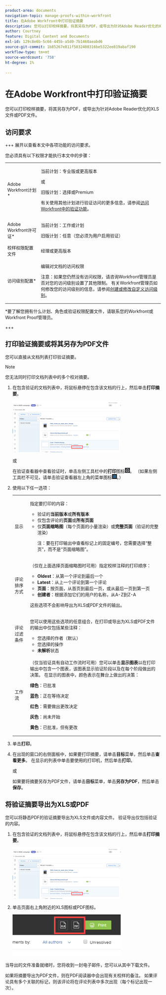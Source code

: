 ```yaml
---
product-area: documents
navigation-topic: manage-proofs-within-workfront
title: 在Adobe Workfront中打印验证摘要
description: 您可以打印校样摘要，将其另存为PDF，或导出为针对Adobe Reader优化的XLS文件或PDF文件。
author: Courtney
feature: Digital Content and Documents
exl-id: 129c8e6b-5c66-445b-a5d0-7b1460aeabd6
source-git-commit: 1b85267e811f5832480316be5322ee819abaf190
workflow-type: tm+mt
source-wordcount: '758'
ht-degree: 1%

---
```


# 在Adobe Workfront中打印验证摘要

您可以打印校样摘要，将其另存为PDF，或导出为针对Adobe Reader优化的XLS文件或PDF文件。

## 访问要求

+++ 展开以查看本文中各项功能的访问要求。

您必须具有以下权限才能执行本文中的步骤：

<table style="table-layout:auto"> 
 <col> 
 <col> 
 <tbody> 
  <tr> 
   <td role="rowheader">Adobe Workfront计划*</td> 
   <td> <p>当前计划：专业版或更高版本</p> <p>或</p> <p>旧版计划：选择或Premium</p> <p>有关使用其他计划进行验证访问的更多信息，请参阅<a href="/help/quicksilver/administration-and-setup/manage-workfront/configure-proofing/access-to-proofing-functionality.md" class="MCXref xref">访问Workfront中的验证功能</a>。</p> </td> 
  </tr> 
  <tr> 
   <td role="rowheader">Adobe Workfront许可证*</td> 
   <td> <p>当前计划：工作或计划</p> <p>旧版计划：任意（您必须为用户启用验证）</p> </td> 
  </tr> 
  <tr> 
   <td role="rowheader">校样权限配置文件 </td> 
   <td>经理或更高版本</td> 
  </tr> 
  <tr> 
   <td role="rowheader">访问级别配置*</td> 
   <td> <p>编辑对文档的访问权限</p> <p>注意：如果您仍然没有访问权限，请咨询Workfront管理员是否对您的访问级别设置了其他限制。 有关Workfront管理员如何修改您的访问级别的信息，请参阅<a href="../../../administration-and-setup/add-users/configure-and-grant-access/create-modify-access-levels.md" class="MCXref xref">创建或修改自定义访问级别</a>。</p> </td> 
  </tr> 
 </tbody> 
</table>

&#42;要了解您拥有什么计划、角色或验证权限配置文件，请联系您的Workfront或Workfront Proof管理员。

+++

## 打印验证摘要或将其另存为PDF文件

您可以直接从文档列表打印验证摘要。

>[!NOTE]
>
>您无法同时打印文档列表中的多个校对摘要。

1. 在包含验证的文档列表中，将鼠标悬停在包含该文档的行上，然后单击&#x200B;**打印摘要**。

   ![proof_printsummary.png](assets/proof-printsummary-350x166.png)

   或

   在验证查看器中查看验证时，单击左侧工具栏中的&#x200B;**打印**&#x200B;图标![](assets/print-icon-in-pv.png)。 （如果左侧工具栏不可见，请单击验证查看器左上角的菜单图标![](assets/menu-icon-in-pv.png)。）

1. 使用以下任一选项：

   <table style="table-layout:auto"> 
    <col> 
    <col> 
    <tbody> 
     <tr> 
      <td role="rowheader">显示</td> 
      <td> <p>指定要打印的内容：</p> 
       <ul> 
        <li>验证的<strong>当前版本</strong>或<strong>所有版本</strong></li> 
        <li>仅包含评论的<strong>页面</strong>或<strong>所有页面</strong></li> 
        <li>仅<strong>页面缩略图</strong>（每个页面的小量渲染）或<strong>完整页面</strong>（验证的完整渲染）<br></li> 
        <p>注：要在打印输出中查看标记上的固定编号，您需要选择“整页”，而不是“页面缩略图”。 </p> 
       </ul> </td> 
     </tr> 
     <tr> 
      <td role="rowheader">评论排序方式</td> 
      <td> <p>（仅在上面选择页面缩略图时可用）指定校样注释的打印顺序：</p> 
       <ul> 
        <li><strong>Oldest</strong>：从第一个评论到最后一个</li> 
        <li><strong>Latest</strong>：从上一个评论到第一个评论</li> 
        <li><strong>页面</strong>：按页面，从首页到最后一页，或从最后一页到第一页</li> 
        <li><strong>创建者</strong>：根据添加它们的用户的名称，从A-Z到Z-A</li> 
       </ul> <p>这些选项不会影响导出为XLS或PDF文件的输出。</p> </td> 
     </tr> 
     <tr> 
      <td role="rowheader">评论过滤条件</td> 
      <td> <p>您可以使用这些选项的任意组合，在打印或导出为XLS或PDF文件的输出中仅包括某些注释：</p> 
       <ul> 
        <li>您选择的作者（默认）</li> 
        <li>您选择的操作</li> 
        <li><strong>未解析</strong>状态</li> 
       </ul> </td> 
     </tr> 
     <tr> 
      <td role="rowheader">工作流</td> 
      <td> <p>（仅当验证具有自动工作流时可用）您可以单击<strong>显示图表</strong>以在打印输出中包含一个图表，该图表显示验证阶段以及在每个阶段做出的决策。 在显示的图表中，颜色表示在舞台上做出的决策：</p> <p><strong>绿色</strong>：已批准</p> <p><strong>蓝色</strong>：正在等待决定</p> <p><strong>红色</strong>：需要做出更改决定</p> <p><strong>灰色</strong>：尚未开始</p> <p><strong>黄色</strong>：已批准，但有更改</p> </td> 
     </tr> 
    </tbody> 
   </table>

1. 单击&#x200B;**打印**。
1. 在出现的窗口的右侧面板中，如果要打印摘要，请单击&#x200B;**目标**&#x200B;菜单，然后单击&#x200B;**查看更多**。 在显示的列表中单击要使用的打印机，然后单击&#x200B;**打印**。

   或

   如果要将摘要另存为PDF文件，请单击&#x200B;**目标**&#x200B;菜单，单击&#x200B;**另存为PDF**，然后单击&#x200B;**保存**。

## 将验证摘要导出为XLS或PDF

您可以将静态PDF的验证摘要导出为XLS文件或内容文件。 验证导出仅包括验证的内容。

1. 在包含验证的文档列表中，将鼠标悬停在包含该文档的行上，然后单击&#x200B;**打印摘要**。

   ![proof_printsummary.png](assets/proof-printsummary-350x166.png)

1. 单击页面右上角附近的XLS图标或PDF图标。

   ![](assets/xls-pdf-icons-350x136.png)

当导出的文件准备就绪时，您将收到一封电子邮件，您可以从其中下载文件。

如果将摘要导出为PDF文件，则在PDF阅读器中会出现有关校样的备注。 如果评论具有多个关联的标记，则该评论将在评论列表中多次出现（每个标记出现一次）。
